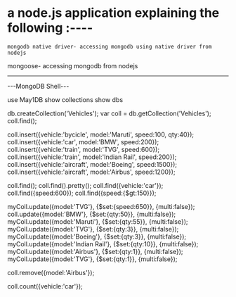 # a node.js application explaining the following :----
	mongodb native driver- accessing mongodb using native driver from nodejs
   mongoose- accessing mongodb from nodejs
   
----------------------
---MongoDB Shell---

use May1DB
show collections
show dbs

db.createCollection('Vehicles');
var coll = db.getCollection('Vehicles');
coll.find();

coll.insert({vehicle:'bycicle', model:'Maruti', speed:100, qty:40});
coll.insert({vehicle:'car', model:'BMW', speed:200});
coll.insert({vehicle:'train', model:'TVG', speed:600});
coll.insert({vehicle:'train', model:'Indian Rail', speed:200});
coll.insert({vehicle:'aircraft', model:'Boeing', speed:1500});
coll.insert({vehicle:'aircraft', model:'Airbus', speed:1200});

coll.find();
coll.find().pretty();
coll.find({vehicle:'car'});
coll.find({speed:600});
coll.find({speed:{$gt:150}});

myColl.update({model:'TVG'}, {$set:{speed:650}}, {multi:false});
coll.update({model:'BMW'}, {$set:{qty:50}}, {multi:false});
myColl.update({model:'Maruti'}, {$set:{qty:55}}, {multi:false});
myColl.update({model:'TVG'}, {$set:{qty:3}}, {multi:false});
myColl.update({model:'Boeing'}, {$set:{qty:3}}, {multi:false});
myColl.update({model:'Indian Rail'}, {$set:{qty:10}}, {multi:false});
myColl.update({model:'Airbus'}, {$set:{qty:1}}, {multi:false});
myColl.update({model:'TVG'}, {$set:{qty:1}}, {multi:false});


coll.remove({model:'Airbus'});

coll.count({vehicle:'car'});




